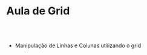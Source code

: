 <h1>Aula de Grid </h1><br><br>
<ul>
<li>Manipulação de Linhas e Colunas utilizando o grid </li>
</ul>
